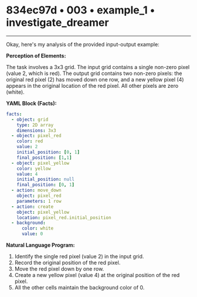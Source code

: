 # 834ec97d • 003 • example_1 • investigate_dreamer

---
Okay, here's my analysis of the provided input-output example:

**Perception of Elements:**

The task involves a 3x3 grid. The input grid contains a single non-zero pixel (value 2, which is red). The output grid contains two non-zero pixels: the original red pixel (2) has moved down one row, and a new yellow pixel (4) appears in the original location of the red pixel. All other pixels are zero (white).

**YAML Block (Facts):**



```yaml
facts:
  - object: grid
    type: 2D array
    dimensions: 3x3
  - object: pixel_red
    color: red
    value: 2
    initial_position: [0, 1]
    final_position: [1,1]
  - object: pixel_yellow
    color: yellow
    value: 4
    initial_position: null
    final_position: [0, 1]
  - action: move_down
    object: pixel_red
    parameters: 1 row
  - action: create
    object: pixel_yellow
    location: pixel_red.initial_position
  - background:
      color: white
      value: 0

```



**Natural Language Program:**

1.  Identify the single red pixel (value 2) in the input grid.
2.  Record the original position of the red pixel.
3.  Move the red pixel down by one row.
4.  Create a new yellow pixel (value 4) at the original position of the red pixel.
5.  All the other cells maintain the background color of 0.


